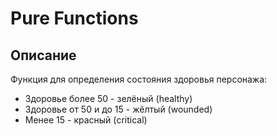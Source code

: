 # Pure Functions



## Описание

Функция для определения состояния здоровья персонажа:
* Здоровье более 50 - зелёный (healthy)
* Здоровье от 50 и до 15 - жёлтый (wounded)
* Менее 15 - красный (critical)